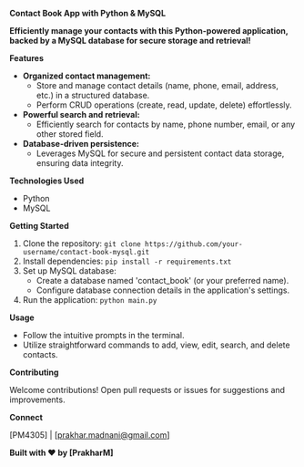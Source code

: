  **Contact Book App with Python & MySQL**

**Efficiently manage your contacts with this Python-powered application, backed by a MySQL database for secure storage and retrieval!**

**Features**

- **Organized contact management:**
    - Store and manage contact details (name, phone, email, address, etc.) in a structured database.
    - Perform CRUD operations (create, read, update, delete) effortlessly.
- **Powerful search and retrieval:**
    - Efficiently search for contacts by name, phone number, email, or any other stored field.
- **Database-driven persistence:**
    - Leverages MySQL for secure and persistent contact data storage, ensuring data integrity.

**Technologies Used**

- Python
- MySQL

**Getting Started**

1. Clone the repository: `git clone https://github.com/your-username/contact-book-mysql.git`
2. Install dependencies: `pip install -r requirements.txt`
3. Set up MySQL database:
    - Create a database named 'contact_book' (or your preferred name).
    - Configure database connection details in the application's settings.
4. Run the application: `python main.py`

**Usage**

- Follow the intuitive prompts in the terminal.
- Utilize straightforward commands to add, view, edit, search, and delete contacts.

**Contributing**

Welcome contributions! Open pull requests or issues for suggestions and improvements.

**Connect**

[PM4305] | [prakhar.madnani@gmail.com]

**Built with ❤️ by [PrakharM]**
